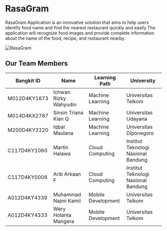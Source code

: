 # RasaGram
RasaGram Application is an innovative solution that aims to help users identify food name and find the nearest restaurant quickly and easily
The application will recognize food images and provide complete information about the name of the food, recipe, and restaurant nearby.

![RasaGram](https://github.com/RasaGram/.github/assets/44234831/67951c11-2aca-4df8-981d-9b158c2ce2df)

## Our Team Members

| Bangkit ID | Name | Learning Path | University |
| ----- | ----- | ----- | ----- |
|M012D4KY1873|Ichwan Rizky Wahyudin|Machine Learning|Universitas Telkom|
|M014D4KX2787|Sinsin Triana Kian Q|Machine Learning|Universitas Udayana|
|M200D4KY3120|Iqbal Maulana|Machine Learning|Universitas Diponegoro|
|C117D4KY1060|Martin Halawa|Cloud Computing|Institut Teknologi Nasional Bandung|
|C117D4KY0006|Arib Arkaan F|Cloud Computing|Institut Teknologi Nasional Bandung|
|A012D4KY4339|Muhammad Najmi Kamil|Mobile Development|Universitas Telkom|
|A012D4KY4333|Wery Holanta Mangera|Mobile Development|Universitas Telkom|




